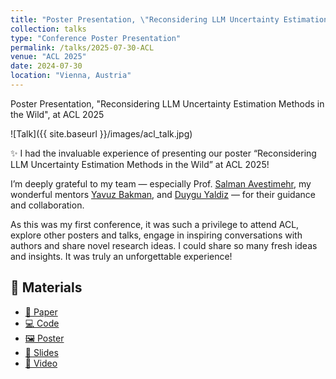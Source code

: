 ```yaml
---
title: "Poster Presentation, \"Reconsidering LLM Uncertainty Estimation Methods in the Wild\", at ACL 2025"
collection: talks
type: "Conference Poster Presentation"
permalink: /talks/2025-07-30-ACL
venue: "ACL 2025"
date: 2024-07-30
location: "Vienna, Austria"
---
```



Poster Presentation, "Reconsidering LLM Uncertainty Estimation Methods in the Wild", at ACL 2025

![Talk]({{ site.baseurl }}/images/acl_talk.jpg)

✨ I had the invaluable experience of presenting our poster “Reconsidering LLM Uncertainty Estimation Methods in the Wild” at ACL 2025!

I’m deeply grateful to my team — especially Prof. [Salman Avestimehr](https://www.avestimehr.com/), my wonderful mentors [Yavuz Bakman](https://ybakman.com/), and [Duygu Yaldiz](https://www.duygunuryaldiz.com/) — for their guidance and collaboration.

As this was my first conference, it was such a privilege to attend ACL, explore other posters and talks, engage in inspiring conversations with authors and share novel research ideas. I could share so many fresh ideas and insights. It was truly an unforgettable experience!

## 📂 Materials  

- [📄 Paper](https://arxiv.org/abs/2506.01114)  
- [💻 Code](https://github.com/duygunuryldz/uncertainty_in_the_wild)  
- [🖼️ Poster](https://docs.google.com/presentation/d/15FPwVpUSs9FgKR3YYlhTQ6sKmLxBfCAq-am2o-LYNS0/edit?usp=sharing)  
- [📑 Slides](https://docs.google.com/presentation/d/10Qt_QvlIX53duGw-jZhH-nw2CZjwWRpY-pRWKT_7TmU/edit?usp=sharing)  
- [🎥 Video](https://drive.google.com/file/d/1wdYJcqM-Y_1eTFMvjuK4-wP5gwyOB_O5/view?usp=sharing)

